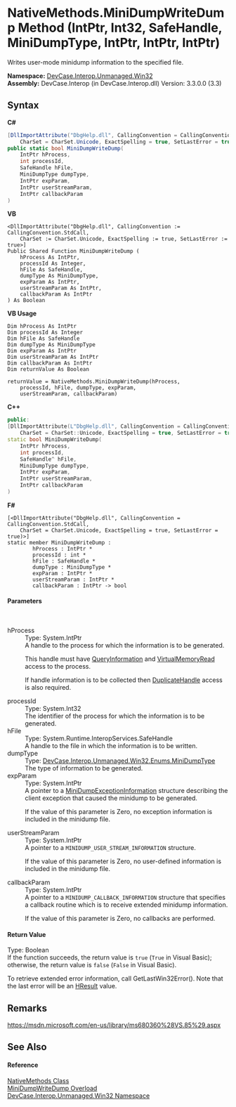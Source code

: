 # NativeMethods.MiniDumpWriteDump Method (IntPtr, Int32, SafeHandle, MiniDumpType, IntPtr, IntPtr, IntPtr)
 

Writes user-mode minidump information to the specified file.

**Namespace:**&nbsp;<a href="N_DevCase_Interop_Unmanaged_Win32">DevCase.Interop.Unmanaged.Win32</a><br />**Assembly:**&nbsp;DevCase.Interop (in DevCase.Interop.dll) Version: 3.3.0.0 (3.3)

## Syntax

**C#**<br />
``` C#
[DllImportAttribute("DbgHelp.dll", CallingConvention = CallingConvention.StdCall, 
	CharSet = CharSet.Unicode, ExactSpelling = true, SetLastError = true)]
public static bool MiniDumpWriteDump(
	IntPtr hProcess,
	int processId,
	SafeHandle hFile,
	MiniDumpType dumpType,
	IntPtr expParam,
	IntPtr userStreamParam,
	IntPtr callbackParam
)
```

**VB**<br />
``` VB
<DllImportAttribute("DbgHelp.dll", CallingConvention := CallingConvention.StdCall, 
	CharSet := CharSet.Unicode, ExactSpelling := true, SetLastError := true>]
Public Shared Function MiniDumpWriteDump ( 
	hProcess As IntPtr,
	processId As Integer,
	hFile As SafeHandle,
	dumpType As MiniDumpType,
	expParam As IntPtr,
	userStreamParam As IntPtr,
	callbackParam As IntPtr
) As Boolean
```

**VB Usage**<br />
``` VB Usage
Dim hProcess As IntPtr
Dim processId As Integer
Dim hFile As SafeHandle
Dim dumpType As MiniDumpType
Dim expParam As IntPtr
Dim userStreamParam As IntPtr
Dim callbackParam As IntPtr
Dim returnValue As Boolean

returnValue = NativeMethods.MiniDumpWriteDump(hProcess, 
	processId, hFile, dumpType, expParam, 
	userStreamParam, callbackParam)
```

**C++**<br />
``` C++
public:
[DllImportAttribute(L"DbgHelp.dll", CallingConvention = CallingConvention::StdCall, 
	CharSet = CharSet::Unicode, ExactSpelling = true, SetLastError = true)]
static bool MiniDumpWriteDump(
	IntPtr hProcess, 
	int processId, 
	SafeHandle^ hFile, 
	MiniDumpType dumpType, 
	IntPtr expParam, 
	IntPtr userStreamParam, 
	IntPtr callbackParam
)
```

**F#**<br />
``` F#
[<DllImportAttribute("DbgHelp.dll", CallingConvention = CallingConvention.StdCall, 
	CharSet = CharSet.Unicode, ExactSpelling = true, SetLastError = true)>]
static member MiniDumpWriteDump : 
        hProcess : IntPtr * 
        processId : int * 
        hFile : SafeHandle * 
        dumpType : MiniDumpType * 
        expParam : IntPtr * 
        userStreamParam : IntPtr * 
        callbackParam : IntPtr -> bool 

```


#### Parameters
&nbsp;<dl><dt>hProcess</dt><dd>Type: System.IntPtr<br />A handle to the process for which the information is to be generated. 

 This handle must have <a href="T_DevCase_Interop_Unmanaged_Win32_Enums_ProcessAccessRights">QueryInformation</a> and <a href="T_DevCase_Interop_Unmanaged_Win32_Enums_ProcessAccessRights">VirtualMemoryRead</a> access to the process. 

 If handle information is to be collected then <a href="T_DevCase_Interop_Unmanaged_Win32_Enums_ProcessAccessRights">DuplicateHandle</a> access is also required.</dd><dt>processId</dt><dd>Type: System.Int32<br />The identifier of the process for which the information is to be generated.</dd><dt>hFile</dt><dd>Type: System.Runtime.InteropServices.SafeHandle<br />A handle to the file in which the information is to be written.</dd><dt>dumpType</dt><dd>Type: <a href="T_DevCase_Interop_Unmanaged_Win32_Enums_MiniDumpType">DevCase.Interop.Unmanaged.Win32.Enums.MiniDumpType</a><br />The type of information to be generated.</dd><dt>expParam</dt><dd>Type: System.IntPtr<br />A pointer to a <a href="T_DevCase_Interop_Unmanaged_Win32_Structures_MiniDumpExceptionInformation">MiniDumpExceptionInformation</a> structure describing the client exception that caused the minidump to be generated. 

 If the value of this parameter is Zero, no exception information is included in the minidump file.</dd><dt>userStreamParam</dt><dd>Type: System.IntPtr<br />A pointer to a `MINIDUMP_USER_STREAM_INFORMATION` structure. 

 If the value of this parameter is Zero, no user-defined information is included in the minidump file.</dd><dt>callbackParam</dt><dd>Type: System.IntPtr<br />A pointer to a `MINIDUMP_CALLBACK_INFORMATION` structure that specifies a callback routine which is to receive extended minidump information. 

 If the value of this parameter is Zero, no callbacks are performed.</dd></dl>

#### Return Value
Type: Boolean<br />If the function succeeds, the return value is `true` (`True` in Visual Basic); otherwise, the return value is `false` (`False` in Visual Basic). 

 To retrieve extended error information, call GetLastWin32Error(). Note that the last error will be an <a href="T_DevCase_Interop_Unmanaged_Win32_Enums_HResult">HResult</a> value.

## Remarks
<a href="https://msdn.microsoft.com/en-us/library/ms680360%28VS.85%29.aspx" target="_blank">https://msdn.microsoft.com/en-us/library/ms680360%28VS.85%29.aspx</a>

## See Also


#### Reference
<a href="T_DevCase_Interop_Unmanaged_Win32_NativeMethods">NativeMethods Class</a><br /><a href="Overload_DevCase_Interop_Unmanaged_Win32_NativeMethods_MiniDumpWriteDump">MiniDumpWriteDump Overload</a><br /><a href="N_DevCase_Interop_Unmanaged_Win32">DevCase.Interop.Unmanaged.Win32 Namespace</a><br />